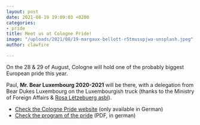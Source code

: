 ```yaml
---
layout: post
date: 2021-08-19 19:09:03 +0200
categories:
- pride
title: Meet us at Cologne Pride!
image: "/uploads/2021/08/19-margaux-bellott-r5tmusupjwa-unsplash.jpeg"
author: clawfire

---
```

On the 28 & 29 of August, Cologne will hold one of the probably biggest European pride this year.

Paul, **Mr. Bear Luxembourg 2020-2021** will be there, with a delegation from Bear Dukes Luxembourg on the Luxembourgish truck (thanks to the Ministry of Foreign Affairs & [Rosa Lëtzebuerg asbl](http://www.rosa-letzebuerg.lu/)).

* [Check the Cologne Pride website](https://www.colognepride.de/de/) (only available in German)
* [Check the program of the pride](https://www.colognepride.de/wp-content/uploads/2021/07/ColognePride_2021_Programmheft_Webdatei_76ppi.pdf) (PDF, in german)